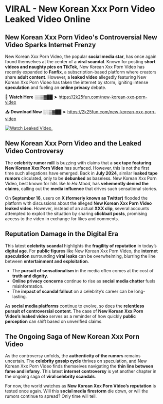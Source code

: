# VIRAL - New Korean Xxx Porn Video Leaked Video Online

## **New Korean Xxx Porn Video's Controversial New Video Sparks Internet Frenzy**  

New Korean Xxx Porn Video, the popular **social media star**, has once again found themselves at the center of a **viral scandal**. Known for posting **short videos and naughty pics on TikTok**, New Korean Xxx Porn Video has recently expanded to **Fanfix**, a subscription-based platform where creators share **adult content**. However, a **leaked video** allegedly featuring New Korean Xxx Porn Video has taken the internet by storm, igniting intense **speculation** and fueling an **online privacy** debate.  

🔴 **Watch Here** ░░▒▓██ ➤ https://2k25fun.com/new-korean-xxx-porn-video  

📥 **Download Now** ░░▒▓██ ➤ https://2k25fun.com/new-korean-xxx-porn-video  

[![Watch Leaked Video.](https://miro.medium.com/v2/resize:fit:828/format:webp/1*cilzJN44JGOrTw9NJCrNHA.gif "Watch Leaked Video")](https://2k25fun.com/new-korean-xxx-porn-video)

## **New Korean Xxx Porn Video and the Leaked Video Controversy**  

The **celebrity rumor mill** is buzzing with claims that a **sex tape featuring New Korean Xxx Porn Video** has surfaced. However, this is not the first time such allegations have emerged. Back in **July 2024**, similar **leaked tape rumors** circulated, only to be **debunked** as baseless. New Korean Xxx Porn Video, best known for hits like *In Ha Mood*, has **vehemently denied the claims**, calling out the **media influence** that drives such sensational stories.  

On **September 16**, users on **X (formerly known as Twitter)** flooded the platform with discussions about the alleged **New Korean Xxx Porn Video leaked video**. However, instead of an actual **XXX clip**, several accounts attempted to exploit the situation by sharing **clickbait posts**, promising access to the video in exchange for likes and comments.  

## **Reputation Damage in the Digital Era**  

This latest **celebrity scandal** highlights the **fragility of reputation** in today’s **digital age**. For **public figures** like New Korean Xxx Porn Video, the **internet speculation** surrounding **viral leaks** can be overwhelming, blurring the line between **entertainment and exploitation**.  

- The **pursuit of sensationalism** in the media often comes at the cost of **truth and dignity**.  
- **Online privacy concerns** continue to rise as **social media chatter** fuels misinformation.  
- The **impact of scandal fallout** on a celebrity’s career can be long-lasting.  

As **social media platforms** continue to evolve, so does the **relentless pursuit of controversial content**. The case of **New Korean Xxx Porn Video’s leaked video** serves as a reminder of how quickly **public perception** can shift based on unverified claims.  

## **The Ongoing Saga of New Korean Xxx Porn Video**  

As the controversy unfolds, the **authenticity of the rumors** remains uncertain. The **celebrity gossip cycle** thrives on speculation, and New Korean Xxx Porn Video finds themselves navigating the **thin line between fame and infamy**. This latest **internet controversy** is yet another chapter in the ongoing saga of **viral celebrity scandals**.  

For now, the world watches as **New Korean Xxx Porn Video’s reputation** is tested once again. Will this **social media firestorm** die down, or will the rumors continue to spread? Only time will tell.